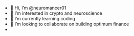 - 👋 Hi, I’m @neuromancer01
- 👀 I’m interested in crypto and neuroscience
- 🌱 I’m currently learning coding
- 💞️ I’m looking to collaborate on building optimum finance
-

<!---
neuromancer01/neuromancer01 is a ✨ special ✨ repository because its `README.md` (this file) appears on your GitHub profile.
You can click the Preview link to take a look at your changes.
--->
